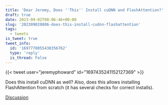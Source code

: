 ```yaml
---
title: 'Dear Jeremy, Does ''This'' Install cuDNN and FlashAttention?'
draft: true
date: 2023-09-02T08:06:46+00:00
slug: '202309020806-does-this-install-cudnn-flashattention'
tags:
  - tweets
is_tweet: true
tweet_info:
  id: '1697778055438356762'
  type: 'reply'
  is_thread: False
---
```




{{< tweet user="jeremyphoward" id="1697435241152127369" >}}

Does this install cuDNN as well? Also, does this allows installing FlashAttention from scratch (it has several checks for correct installs).

[Discussion](https://x.com/sytelus/status/1697778055438356762)
